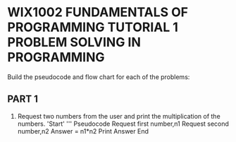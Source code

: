 # WIX1002 FUNDAMENTALS OF PROGRAMMING TUTORIAL 1 PROBLEM SOLVING IN PROGRAMMING
Build the pseudocode and flow chart for each of the problems:
## PART 1
1. Request two numbers from the user and print the multiplication of the numbers.
'Start'
''' Pseudocode
Request first number,n1
Request second number,n2
Answer = n1*n2
Print Answer
End
